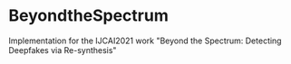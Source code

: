 # BeyondtheSpectrum
Implementation for the IJCAI2021 work "Beyond the Spectrum: Detecting Deepfakes via Re-synthesis"
